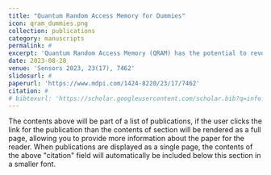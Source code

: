 ```yaml
---
title: "Quantum Random Access Memory for Dummies"
icon: qram_dummies.png
collection: publications
category: manuscripts
permalink: #
excerpt: 'Quantum Random Access Memory (QRAM) has the potential to revolutionize the area of quantum computing. QRAM uses quantum computing principles to store and modify quantum or classical data efficiently, greatly accelerating a wide range of computer processes. Despite its importance, there is a lack of comprehensive surveys that cover the entire spectrum of QRAM architectures. We fill this gap by providing a comprehensive review of QRAM, emphasizing its significance and viability in existing noisy quantum computers'
date: 2023-08-28
venue: 'Sensors 2023, 23(17), 7462'
slidesurl: #
paperurl: 'https://www.mdpi.com/1424-8220/23/17/7462'
citation: #
# bibtexurl: 'https://scholar.googleusercontent.com/scholar.bib?q=info:hrMKTMqI2eIJ:scholar.google.com/&output=citation&scisdr=CgKFhUIOEIuy7qKGYCw:AAZF9b8AAAAAaBWAeCzGLWoaoN9fyv6ypOSlyfo&scisig=AAZF9b8AAAAAaBWAeO4Q1xupDbXf11SoWbmCtY4&scisf=4&ct=citation&cd=-1&hl=en'
---
```


The contents above will be part of a list of publications, if the user clicks the link for the publication than the contents of section will be rendered as a full page, allowing you to provide more information about the paper for the reader. When publications are displayed as a single page, the contents of the above "citation" field will automatically be included below this section in a smaller font.
